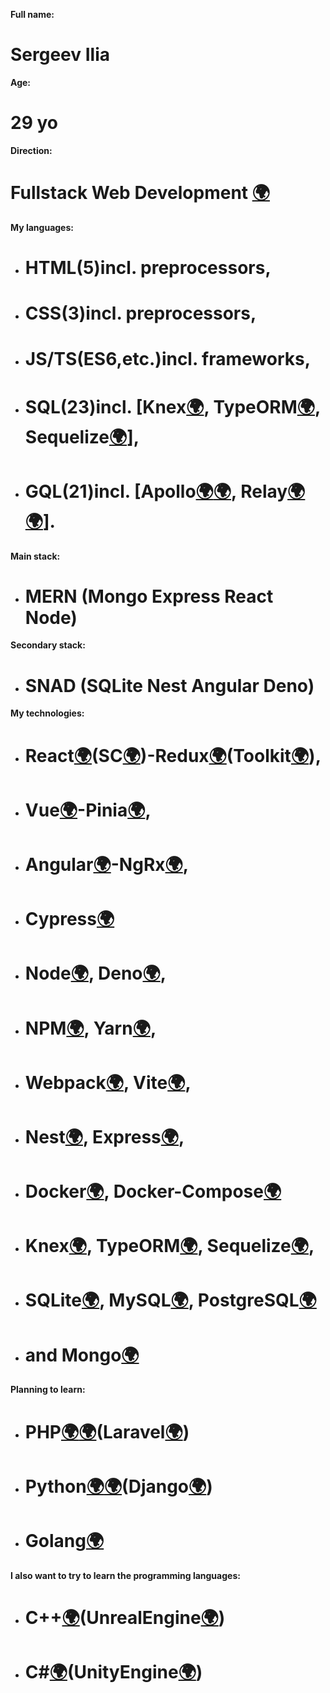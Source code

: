 **Full name:**
# Sergeev Ilia

**Age:**
# 29 yo

**Direction:**
# Fullstack Web Development [🌍](https://practicum.yandex.ru/profile/web-plus/)

**My languages:**
+ # HTML(5)incl. preprocessors, 
+ # CSS(3)incl. preprocessors,
+ # JS/TS(ES6,etc.)incl. frameworks,
+ # SQL(23)incl. [Knex[🌍](https://knexjs.org/guide/), TypeORM[🌍](https://typeorm.io/), Sequelize[🌍](https://sequelize.org/docs/v6/getting-started/)],
+ # GQL(21)incl. [Apollo[🌍](https://www.apollographql.com/docs/react/get-started)[🌍](https://www.apollographql.com/docs/apollo-server/getting-started), Relay[🌍](https://relay.dev/docs/getting-started/installation-and-setup/ )[🌍](https://relay.dev/docs/guides/graphql-server-specification/)].
  
**Main stack:**
- # MERN (Mongo Express React Node)
**Secondary stack:**
- # SNAD (SQLite Nest Angular Deno)
  
**My technologies:**
+ # React[🌍](https://react.dev/learn)(SC[🌍](https://styled-components.com/docs/basics#getting-started))-Redux[🌍](https://redux.js.org/introduction/getting-started)(Toolkit[🌍](https://redux-toolkit.js.org/introduction/getting-started)),
+ # Vue[🌍](https://vuejs.org/guide/quick-start.html)-Pinia[🌍](https://pinia.vuejs.org/getting-started.html), 
+ # Angular[🌍](https://angular.io/start)-NgRx[🌍](https://next.ngrx.io/guide/store),
+ # Cypress[🌍](https://docs.cypress.io/guides/getting-started/installing-cypress)
+ # Node[🌍](https://nodejs.org/en/learn/getting-started/introduction-to-nodejs), Deno[🌍](https://docs.deno.com/runtime/manual/), 
+ # NPM[🌍](https://docs.npmjs.com/getting-started), Yarn[🌍](https://yarnpkg.com/getting-started), 
+ # Webpack[🌍](https://webpack.js.org/guides/getting-started/), Vite[🌍](https://vitejs.dev/guide/), 
+ # Nest[🌍](https://docs.nestjs.com/), Express[🌍](https://expressjs.com/en/starter/hello-world.html),
+ # Docker[🌍](https://www.docker.com/get-started/), Docker-Compose[🌍](https://docs.docker.com/compose/)
+ # Knex[🌍](https://knexjs.org/guide/), TypeORM[🌍](https://typeorm.io/), Sequelize[🌍](https://sequelize.org/docs/v6/getting-started/), 
+ # SQLite[🌍](https://www.sqlite.org/quickstart.html), MySQL[🌍](https://dev.mysql.com/doc/mysql-getting-started/en/), PostgreSQL[🌍](https://www.postgresql.org/docs/) 
+ # and Mongo[🌍](https://www.mongodb.com/docs/manual/tutorial/getting-started/)

**Planning to learn:**
+ # PHP[🌍](https://ru.hexlet.io/courses/php-basics)[🌍](https://www.php.net/docs.php)(Laravel[🌍](https://laravel.com/docs))
+ # Python[🌍](https://ru.hexlet.io/courses/python-basics)[🌍](https://www.python.org/about/gettingstarted/)(Django[🌍](https://www.djangoproject.com/start/))
+ # Golang[🌍](https://ru.hexlet.io/courses/go-basics)

**I also want to try to learn the programming languages:**
+ # C++[🌍](https://otus.ru/lessons/cpp-specialization/)(UnrealEngine[🌍](https://www.unrealengine.com/en-US))
+ # C#[🌍](https://otus.ru/lessons/c-sharp-specialization/)(UnityEngine[🌍](https://unity.com))
